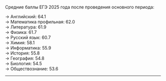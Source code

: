 Средние баллы ЕГЭ 2025 года после проведения основного периода:  

→ Английский: 64.1  
→ Математика профильная: 62.0  
→ Литература: 61.9  
→ Физика: 61.7  
→ Русский язык: 60.7  
→ Химия: 58.1  
→ Информатика: 55.9  
→ История: 55.8  
→ География: 54.8  
→ Биология: 54.5  
→ Обществознание: 53.6  

---  
